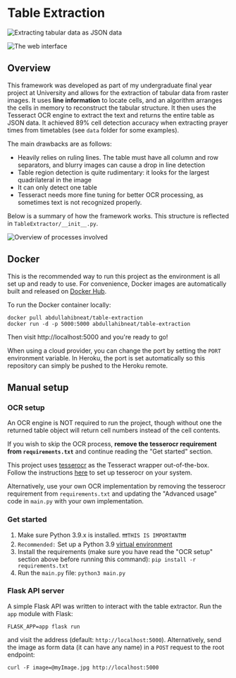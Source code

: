 # Table Extraction

![Extracting tabular data as JSON data](https://i.imgur.com/vUUQ4g1.png)

![The web interface](https://i.imgur.com/on76ccg.png)

## Overview

This framework was developed as part of my undergraduate final year project at University and allows for the extraction of tabular data from raster images. It uses **line information** to locate cells, and an algorithm arranges the cells in memory to reconstruct the tabular structure. It then uses the Tesseract OCR engine to extract the text and returns the entire table as JSON data. It achieved 89% cell detection accuracy when extracting prayer times from timetables (see `data` folder for some examples).

The main drawbacks are as follows:

- Heavily relies on ruling lines. The table must have all column and row separators, and blurry images can cause a drop in line detection
- Table region detection is quite rudimentary: it looks for the largest quadrilateral in the image
- It can only detect one table
- Tesseract needs more fine tuning for better OCR processing, as sometimes text is not recognized properly.

Below is a summary of how the framework works. This structure is reflected in `TableExtractor/__init__.py`.

![Overview of processes involved](https://i.imgur.com/oz6YSGK.jpg)

## Docker

This is the recommended way to run this project as the environment is all set up and ready to use. For convenience, Docker images are automatically built and released on [Docker Hub](https://hub.docker.com/repository/docker/abdullahibneat/table-extraction).

To run the Docker container locally:

```
docker pull abdullahibneat/table-extraction
docker run -d -p 5000:5000 abdullahibneat/table-extraction
```

Then visit http://localhost:5000 and you're ready to go!

When using a cloud provider, you can change the port by setting the `PORT` environment variable. In Heroku, the port is set automatically so this repository can simply be pushed to the Heroku remote.

## Manual setup

### OCR setup

An OCR engine is NOT required to run the project, though without one the returned table object will return cell numbers instead of the cell contents.

If you wish to skip the OCR process, **remove the tesserocr requirement from `requirements.txt`** and continue reading the "Get started" section.

This project uses [tesserocr](https://github.com/sirfz/tesserocr) as the Tesseract wrapper out-of-the-box. Follow the instructions [here](https://github.com/sirfz/tesserocr) to set up tesserocr on your system.

Alternatively, use your own OCR implementation by removing the tesserocr requirement from `requirements.txt` and updating the "Advanced usage" code in `main.py` with your own implementation.

### Get started

1. Make sure Python 3.9.x is installed. `❗❗❗THIS IS IMPORTANT❗❗❗`
2. `Recommended:` Set up a Python 3.9 [virtual environment](https://packaging.python.org/guides/installing-using-pip-and-virtual-environments/)
3. Install the requirements (make sure you have read the "OCR setup" section above before running this command): `pip install -r requirements.txt`
4. Run the `main.py` file: `python3 main.py`

### Flask API server

A simple Flask API was written to interact with the table extractor. Run the `app` module with Flask:

```
FLASK_APP=app flask run
```

and visit the address (default: `http://localhost:5000`). Alternatively, send the image as form data (it can have any name) in a `POST` request to the root endpoint:

```
curl -F image=@myImage.jpg http://localhost:5000
```
